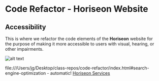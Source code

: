 # Code Refactor - Horiseon Website
## Accessibility

This is where we refactor the code elements of the __Horiseon__ website for the purpose of making it more accessible to users with visual, hearing, or other impairments.

![alt text](assets/Horiseon-Services-Screenshot.png)

file:///Users/jg/Desktop/class-repos/code-refactor/index.html#search-engine-optimization - automatic!
[Horiseon Services](file:///Users/jg/Desktop/class-repos/code-refactor/index.html#search-engine-optimization)